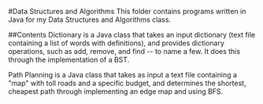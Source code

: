 #Data Structures and Algorithms
This folder contains programs written in Java for my Data Structures and Algorithms class.

##Contents
Dictionary is a Java class that takes an input dictionary (text file containing a list of words with definitions), and provides dictionary operations, such as add, remove, and find -- to name a few. It does this through the implementation of a BST.

Path Planning is a Java class that takes as input a text file containing a "map" with toll roads and a specific budget, and determines the shortest, cheapest path through implementing an edge map and using BFS.
